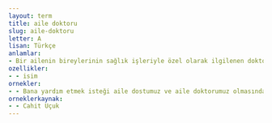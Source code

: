```yaml
---
layout: term
title: aile doktoru
slug: aile-doktoru
letter: A
lisan: Türkçe
anlamlar:
- Bir ailenin bireylerinin sağlık işleriyle özel olarak ilgilenen doktor; aile hekimi
ozellikler:
- - isim
ornekler:
- - Bana yardım etmek isteği aile dostumuz ve aile doktorumuz olmasından geliyor herhâlde.
orneklerkaynak:
- - Cahit Uçuk
---
```

